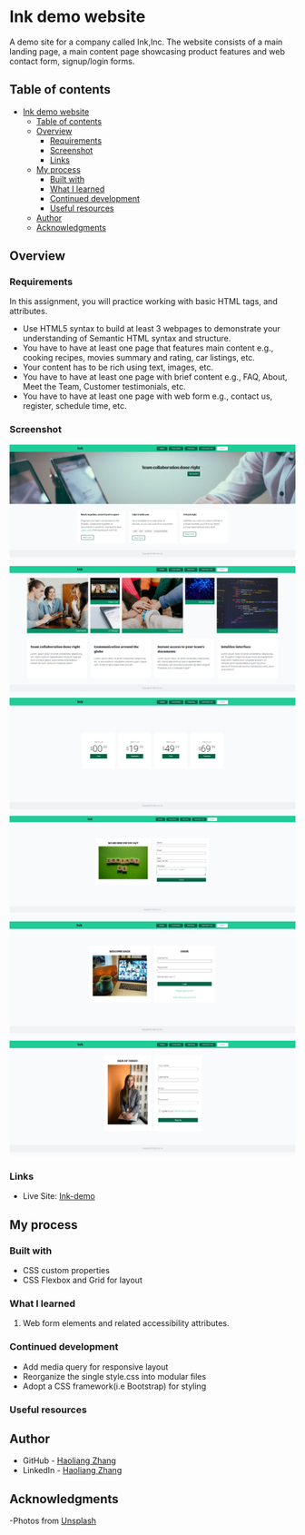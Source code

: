 # Ink demo website

A demo site for a company called Ink,Inc. The website consists of a main landing page, a main content page showcasing product features and web contact form, signup/login forms.

## Table of contents

- [Ink demo website](#ink-demo-website)
  - [Table of contents](#table-of-contents)
  - [Overview](#overview)
    - [Requirements](#requirements)
    - [Screenshot](#screenshot)
    - [Links](#links)
  - [My process](#my-process)
    - [Built with](#built-with)
    - [What I learned](#what-i-learned)
    - [Continued development](#continued-development)
    - [Useful resources](#useful-resources)
  - [Author](#author)
  - [Acknowledgments](#acknowledgments)

## Overview

### Requirements

In this assignment, you will practice working with basic HTML tags, and attributes.

- Use HTML5 syntax to build at least 3 webpages to demonstrate your understanding of Semantic HTML syntax and structure.
- You have to have at least one page that features main content e.g., cooking recipes, movies summary and rating, car listings, etc.
- Your content has to be rich using text, images, etc.
- You have to have at least one page with brief content e.g., FAQ, About, Meet the Team, Customer testimonials, etc.
- You have to have at least one page with web form e.g., contact us, register, schedule time, etc.

### Screenshot

![snapshots1](./snapshots/ink-demo-snapshot1.png)
![snapshots2](./snapshots/ink-demo-snapshot2.png)
![snapshots3](./snapshots/ink-demo-snapshot3.png)
![snapshots4](./snapshots/ink-demo-snapshot4.png)
![snapshots5](./snapshots/ink-demo-snapshot5.png)
![snapshots6](./snapshots/ink-demo-snapshot6.png)

### Links

- Live Site: [Ink-demo](http://haolzz.github.io/ink-demo/)

## My process

### Built with

- CSS custom properties
- CSS Flexbox and Grid for layout

### What I learned

1. Web form elements and related accessibility attributes.

### Continued development

- Add media query for responsive layout
- Reorganize the single style.css into modular files
- Adopt a CSS framework(i.e Bootstrap) for styling

### Useful resources

## Author

- GitHub - [Haoliang Zhang](https://github.com/HaoLZz)
- LinkedIn - [Haoliang Zhang](https://www.linkedin.com/in/haoliangzhangengineer/)

## Acknowledgments

-Photos from [Unsplash](https://unsplash.com/)
